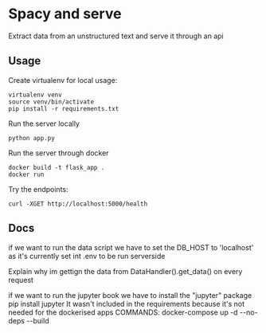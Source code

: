 Spacy and serve
=================

Extract data from an unstructured text and serve it through an api

Usage
-----

Create virtualenv for local usage:

    virtualenv venv
    source venv/bin/activate
    pip install -r requirements.txt

Run the server locally

    python app.py

Run the server through docker

    docker build -t flask_app .
    docker run

Try the endpoints:

    curl -XGET http://localhost:5000/health


Docs
----
if we want to run the data script we have to set the DB_HOST to 'localhost' as it's currently
set int .env to be run serverside

Explain why im gettign the data from DataHandler().get_data() on every request


if we want to run the jupyter book we have to install the "jupyter" package
pip install jupyter
It wasn't included in the requirements because it's not needed for the dockerised apps
COMMANDS:
docker-compose up -d --no-deps --build